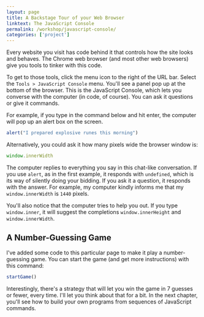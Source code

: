 ```yaml
---
layout: page
title: A Backstage Tour of your Web Browser
linktext: The JavaScript Console
permalink: /workshop/javascript-console/
categories: ['project']
---
```


Every website you visit has code behind it that controls how the site looks and behaves. The Chrome web browser (and most other web browsers) give you tools to tinker with this code.

To get to those tools, click the menu icon to the right of the URL bar. Select the `Tools > JavaScript Console` menu. You'll see a panel pop up at the bottom of the browser. This is the JavaScript Console, which lets you converse with the computer (in code, of course). You can ask it questions or give it commands.

For example, if you type in the command below and hit enter, the computer will pop up an alert box on the screen.

```javascript
alert("I prepared explosive runes this morning")
```

Alternatively, you could ask it how many pixels wide the browser window is:

```javascript
window.innerWidth
```

The computer replies to everything you say in this chat-like conversation. If you use `alert`, as in the first example, it responds with `undefined`, which is its way of silently doing your bidding. If you ask it a question, it responds with the answer. For example, my computer kindly informs me that my `window.innerWidth` is `1440` pixels.

You'll also notice that the computer tries to help you out. If you type `window.inner`, it will suggest the completions `window.innerHeight` and `window.innerWidth`.

## A Number-Guessing Game

<script type="text/javascript">
var secretNumber = null
var guessCount = 0
var startGame = function() {
  console.log("Use these commands to play the game:\nguess(25)\nquit()\nrestart()")
  secretNumber = Math.floor(Math.random() * 100) + 1
  return "I'm thinking of a number between 1 and 100!"
}

var guess = function(number) {
  if (!$.isNumber(number)) {
    return "You need to guess a number. Try this: guess(50)"
  }

  if (!$.isNumber(secretNumber)) {
    return "You haven't started a game yet! Try this: startGame()"
  }

  guessCount = guessCount + 1
  if (number === secretNumber) {
    finalCount = guessCount
    guessCount = 0
    secretNumber = null
    return number + " is right! You got it in " + finalCount + " tries. Use the startGame() command to play again."
  } else if (number > secretNumber) {
    return number + " is too high."
  } else if (number < secretNumber) {
    return number + " is too low."
  }
}

var quit = function() {
  secretNumber = null
  guessCount = 0
  return "Bye!"
}

var restart = startGame
</script>

I've added some code to this particular page to make it play a number-guessing game. You can start the game (and get more instructions) with this command:

```javascript
startGame()
```

Interestingly, there's a strategy that will let you win the game in 7 guesses or fewer, every time. I'll let you think about that for a bit. In the next chapter, you'll see how to build your own programs from sequences of JavaScript commands.
